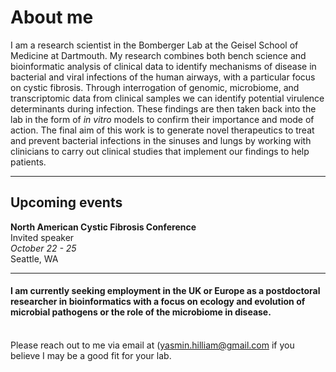 <h1>About me</h1>
I am a research scientist in the Bomberger Lab at the Geisel School of Medicine at Dartmouth. My research combines both bench science and bioinformatic analysis of clinical data to identify mechanisms of disease in bacterial and viral infections of the human airways, with a particular focus on cystic fibrosis. Through interrogation of genomic, microbiome, and transcriptomic data from clinical samples we can identify potential virulence determinants during infection. These findings are then taken back into the lab in the form of <i>in vitro</i> models to confirm their importance and mode of action. The final aim of this work is to generate novel therapeutics to treat and prevent bacterial infections in the sinuses and lungs by working with clinicians to carry out clinical studies that implement our findings to help patients.

* * *

<h2>Upcoming events</h2>

**North American Cystic Fibrosis Conference**<br>
Invited speaker<br>
*October 22 - 25*<br>
Seattle, WA

* * *

<h4>I am currently seeking employment in the UK or Europe as a postdoctoral researcher in bioinformatics with a focus on ecology and evolution of microbial pathogens or the role of the microbiome in disease.</h4><br>
Please reach out to me via email at (<a href="mailto:yasmin.hilliam@gmail.com">yasmin.hilliam@gmail.com</a> if you believe I may be a good fit for your lab.
